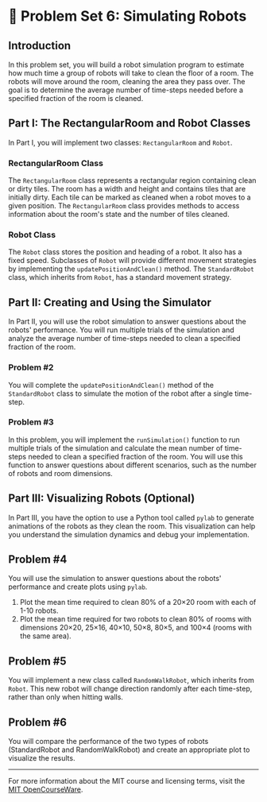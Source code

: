 # 🧩 Problem Set 6: Simulating Robots

## Introduction

In this problem set, you will build a robot simulation program to estimate how much time a group of robots will take to clean the floor of a room. The robots will move around the room, cleaning the area they pass over. The goal is to determine the average number of time-steps needed before a specified fraction of the room is cleaned.

## Part I: The RectangularRoom and Robot Classes

In Part I, you will implement two classes: `RectangularRoom` and `Robot`.

### RectangularRoom Class

The `RectangularRoom` class represents a rectangular region containing clean or dirty tiles. The room has a width and height and contains tiles that are initially dirty. Each tile can be marked as cleaned when a robot moves to a given position. The `RectangularRoom` class provides methods to access information about the room's state and the number of tiles cleaned.

### Robot Class

The `Robot` class stores the position and heading of a robot. It also has a fixed speed. Subclasses of `Robot` will provide different movement strategies by implementing the `updatePositionAndClean()` method. The `StandardRobot` class, which inherits from `Robot`, has a standard movement strategy.

## Part II: Creating and Using the Simulator

In Part II, you will use the robot simulation to answer questions about the robots' performance. You will run multiple trials of the simulation and analyze the average number of time-steps needed to clean a specified fraction of the room.

### Problem #2

You will complete the `updatePositionAndClean()` method of the `StandardRobot` class to simulate the motion of the robot after a single time-step.

### Problem #3

In this problem, you will implement the `runSimulation()` function to run multiple trials of the simulation and calculate the mean number of time-steps needed to clean a specified fraction of the room. You will use this function to answer questions about different scenarios, such as the number of robots and room dimensions.

## Part III: Visualizing Robots (Optional)

In Part III, you have the option to use a Python tool called `pylab` to generate animations of the robots as they clean the room. This visualization can help you understand the simulation dynamics and debug your implementation.

## Problem #4

You will use the simulation to answer questions about the robots' performance and create plots using `pylab`.

1. Plot the mean time required to clean 80% of a 20×20 room with each of 1-10 robots.
2. Plot the mean time required for two robots to clean 80% of rooms with dimensions 20×20, 25×16, 40×10, 50×8, 80×5, and 100×4 (rooms with the same area).

## Problem #5

You will implement a new class called `RandomWalkRobot`, which inherits from `Robot`. This new robot will change direction randomly after each time-step, rather than only when hitting walls.

## Problem #6

You will compare the performance of the two types of robots (StandardRobot and RandomWalkRobot) and create an appropriate plot to visualize the results.

---
For more information about the MIT course and licensing terms, visit the [MIT OpenCourseWare](http://ocw.mit.edu/terms).